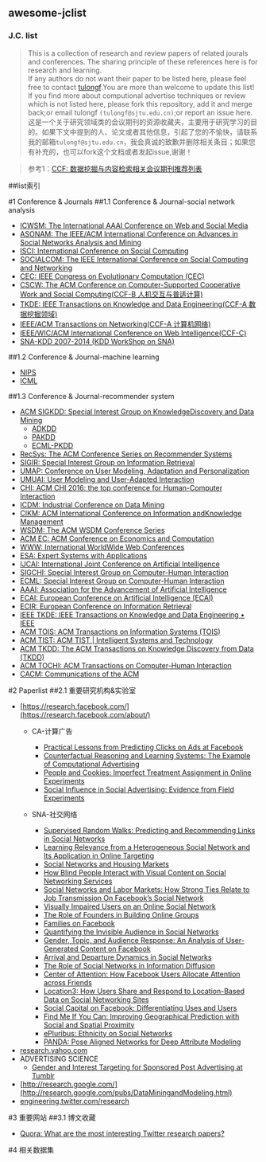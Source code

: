 ## awesome-jclist<br>
### J.C. list
> This is a collection of research and review papers of related jourals and conferences. The sharing principle of these references here is for research and learning.<br>
If any authors do not want their paper to be listed here, please feel free to contact [tulongf](https://github.com/Tulongf/).You are more than welcome to update this list! If you find more about computional advertise techniques or review which is not listed here, please fork this repository, add it and merge back;or email tulongf `(tulongf@sjtu.edu.cn)`;or report an issue here.<br> 
>这是一个关于研究领域类的会议期刊的资源收藏夹，主要用于研究学习的目的。如果下文中提到的人、论文或者其他信息，引起了您的不愉快，请联系我的邮箱`tulongf@sjtu.edu.cn`，我会真诚的致歉并删除相关条目；如果您有补充的，也可以fork这个文档或者发起issue,谢谢！<br> 
     
> 参考1：[CCF: 数据挖掘与内容检索相关会议期刊推荐列表](http://www.ccf.org.cn/sites/ccf/biaodan.jsp?contentId=2567518742937)<br>

##list索引

#1 Conference & Journals
##1.1 Conference & Journal-social network analysis
* [ICWSM: The International AAAI Conference on Web and Social Media](http://icwsm.org/2017/index.php)
* [ASONAM: The IEEE/ACM International Conference on Advances in Social Networks Analysis and Mining](http://sbp-brims.org/2016/acceptedpapers/)
* [ISCI: International Conference on Social Computing](http://sbp-brims.org/2016/)
* [SOCIALCOM: The IEEE International Conference on Social Computing and Networking](http://tinman.cs.gsu.edu/~socialcom/index.html)
* [CEC: IEEE Congress on Evolutionary Computation (CEC)](http://www.cec2017.org/)
* [CSCW: The ACM Conference on Computer-Supported Cooperative Work and Social Computing(CCF-B 人机交互与普适计算)](http://cscw.acm.org/2017/)
* [TKDE: IEEE Transactions on Knowledge and Data Engineering(CCF-A 数据挖掘领域)](https://www.computer.org/web/tkde)
* [IEEE/ACM Transactions on Networking(CCF-A 计算机网络)](http://www.comsoc.org/ton)
* [IEEE/WIC/ACM International Conference on Web Intelligence(CCF-C)](http://wibih.unomaha.edu/wi)
* [SNA-KDD 2007-2014 (KDD WorkShop on SNA)](http://www.snakdd.com/)

##1.2 Conference & Journal-machine learning
* [NIPS](https://papers.nips.cc/)
* [ICML](http://jmlr.org/proceedings/)

 
##1.3 Conference & Journal-recommender system
 * [ACM SIGKDD: Special Interest Group on KnowledgeDiscovery and Data Mining](http://www.kdd.org/)
   * [ADKDD](http://www.adkdd.com/)
   * [PAKDD](http://www.adkdd.com/)
   * [ECML-PKDD](http://ecmlpkdd2016.org/)
 * [RecSys: The ACM Conference Series on Recommender Systems](http://recsys.acm.org/)
 * [SIGIR: Special Interest Group on Information Retrieval](http://sigir.org/)
 * [UMAP: Conference on User Modeling, Adaptation and Personalization](http://www.um.org/umap2016/)
 * [UMUAI: User Modeling and User-Adapted Interaction](http://www.umuai.org/)
 * [CHI: ACM CHI 2016: the top conference for Human-Computer Interaction](http://chi2016.acm.org/wp/)
 * [ICDM: Industrial Conference on Data Mining](http://www.cs.uvm.edu/~icdm/)
 * [CIKM: ACM International Conference on Information andKnowledge Management](http://www.cikm.org/)
 * [WSDM: The ACM WSDM Conference Series](http://www.wsdm-conference.org/)
 * [ACM EC: ACM Conference on Economics and Computation](http://www.sigecom.org/ec16/)
 * [WWW: International WorldWide Web Conferences](http://www.informatik.uni-trier.de/~ley/db/conf/www/index.html)
 * [ESA: Expert Systems with Applications](http://www.journals.elsevier.com/expert-systems-with-applications/)
 * [IJCAI: International Joint Conference on Artificial Intelligence](http://ijcai-16.org/)
 * [SIGCHI: Special Interest Group on Computer-Human Interaction](http://www.sigchi.org/)
 * [ECML: Special Interest Group on Computer-Human Interaction](http://www.sigchi.org/)
 * [AAAI: Association for the Advancement of Artificial Intelligence](http://www.aaai.org/home.html)
 * [ECAI: European Conference on Artificial Intelligence (ECAI)](http://www.ecai2016.org/)
 * [ECIR: European Conference on Information Retrieval](http://ecir2016.dei.unipd.it/)
 * [IEEE TKDE: IEEE Transactions on Knowledge and Data Engineering • IEEE](https://www.computer.org/web/tkde)
 * [ACM TOIS: ACM Transactions on Information Systems (TOIS)](http://tois.acm.org/)
 * [ACM TIST: ACM TIST | Intelligent Systems and Technology](http://tist.acm.org/)
 * [ACM TKDD: The ACM Transactions on Knowledge Discovery from Data (TKDD)](http://tkdd.acm.org/)
 * [ACM TOCHI: ACM Transactions on Computer-Human Interaction](https://tochi.acm.org/)
 * [CACM: Communications of the ACM](http://cacm.acm.org/)

#2 Paperlist
##2.1 重要研究机构&实验室
* [https://research.facebook.com/](https://research.facebook.com/about/)
  * CA-计算广告
    * [Practical Lessons from Predicting Clicks on Ads at Facebook](https://lookaside.fbsbx.com/file/adkdd_2014_camera_ready_junfeng.pdf?token=AWwfeg_sRDpyCrG0vcfFp1KkvdFJN9ljTWTRpgdU1ChiGDEHLq-TvSufroP7wGyCnDaUGMEDM63UQHPtKpjCzQsf9rkMHO2IwHr1E826AMbUbwA1nvGvGMGy2OzijqbBdtE)
    * [Counterfactual Reasoning and Learning Systems: The Example of Computational Advertising](https://lookaside.fbsbx.com/file/bottou13a.pdf?token=AWw3EUoSdramwEOloa2nyKCrGWzmoSvG_jW2-WkIQrNhIz3tU1pEVeUUpj-nI4hH1sIfI8WQ_edGonB3HQgyf3GBgxRa8JrB6XdBeZTR4noQzWuzpm7juXVzqGq5lXNBrQY)
    * [People and Cookies: Imperfect Treatment Assignment in Online Experiments](https://fbcdn-dragon-a.akamaihd.net/hphotos-ak-xpf1/t39.2365-6/12624078_207306319618802_1918566020_n/People_and_Cookies_Imperfect_Treatment_Assignment_in_Online_Experiments.pdf)
    * [Social Influence in Social Advertising: Evidence from Field Experiments](https://lookaside.fbsbx.com/file/ec207-bakshy.pdf?token=AWyqfYs9XdxcUCSojT29JTIN5utPp7P1JdpJq8Kb0P229_YkuTZQUSDQo_b-VgauUo5gOoLYt1Ao4B4NQzqs8AVGYZZUisCAoRJdbtAqqEpOUNGtdoliSxHRLe7LLcNfOMY)
    
  * SNA-社交网络
    * [Supervised Random Walks: Predicting and Recommending Links in Social Networks](https://lookaside.fbsbx.com/file/linkpred-wsdm11.pdf?token=AWyzN5Vwol7cslpidw06SoQhMkBfxo2DnoOYgZy1Zw7ZlTHx6COApE_PRxtqX97MNzBiVOmYKkZM9zf_kgXiHBZ_QmMhaJWJaA8No1Q_IdBByCAn7300PuF90NZQIQtxZgU)
    * [Learning Relevance from a Heterogeneous Social Network and Its Application in Online Targeting](https://lookaside.fbsbx.com/file/sigir11wsim.pdf?token=AWx74-wDKvpWI4Y_wkzcEsK-yb84_qy69wM6mFzk0kUGodxUMbZq4hUf90XsGsu_MTja-JmQDkx1L-P17GZdCTrw3KXtiwsG0vgUvwQEdIHnNfXuEpYOQ8Q-D4OKDkGpvAw)
    * [Social Networks and Housing Markets](https://fbcdn-dragon-a.akamaihd.net/hphotos-ak-xpf1/t39.2365-6/12624078_207306319618802_1918566020_n/People_and_Cookies_Imperfect_Treatment_Assignment_in_Online_Experiments.pdf)
    * [How Blind People Interact with Visual Content on Social Networking Services](https://fbcdn-dragon-a.akamaihd.net/hphotos-ak-xtf1/t39.2365-6/12057245_929261643776927_1326709393_n/How_Blind_People_Interact_with_Visual_Content_on_Social_Networking_Services.pdf)
    * [Social Networks and Labor Markets: How Strong Ties Relate to Job Transmission On Facebook’s Social Network](http://www.journals.uchicago.edu/doi/abs/10.1086/686225)
    * [Visually Impaired Users on an Online Social Network](https://lookaside.fbsbx.com/file/accessibility_0107.pdf?token=AWzNfW3C889Gf-kkb5B14s6whZphgH0oUQUDYC2k6mtmwojVP3yzEOLIJN_ZbsxKruZEhV6_Jsq923Gtdui1_E0r3OGFyIqyQqI_v7jfwtM0dy3kfCTKM2p52nTEHyTFqzg)
    * [The Role of Founders in Building Online Groups](https://lookaside.fbsbx.com/file/p722.pdf?token=AWx6ydhk7hFZjEMULazrLBCIvREcWj0_4vh2YikfXqviLytY77JJ_t-5E5etoESEdO-ni4hJOu66zl0szCp-jLBvGCZKMsdQrSQUNdx_guMkd-IQ1oneYfjAFyqOINJT6Eg)
    * [Families on Facebook](https://lookaside.fbsbx.com/file/Families%20on%20Facebook.pdf?token=AWz4Mu-GMJUs9AUIxuWUvwoL46zBNOr8vJpx7uT4nberZhEXt-kED6E5Luu15NyD516cZZf-Kj_I9ZenxFTO9mVB5wFPsvlt7Q3UjAoGVOLGfBy4Fxh6iZqw_tW6SM0gwHY)
    * [Quantifying the Invisible Audience in Social Networks](https://lookaside.fbsbx.com/file/audience_size.pdf?token=AWxU_geqHHjXudGsAHDLWvE_eP0R-YZ6N_nqedeRwaXDWxd5_Bwbzt18F1ScWJ9_EeEMGKorp7vtLjBDiUYlp0rvxxJfZ9p5zlLZSZQwAKnLc3I5V3dg5ztVlyVcPcwA_mk)
    * [Gender, Topic, and Audience Response: An Analysis of User-Generated Content on Facebook](https://lookaside.fbsbx.com/file/chi2013-yichiaw-facebook%20gender%20topic%20and%20response-final-author.pdf?token=AWyJogpg-JbFTG7sG_C9dujcbnujbhyXhAQhpGV9S6yY-FPPABbok2OovIH9FpDCUgj8DL7KMhYeSXfN-uLXw6KO02CCVDNTipncDJrWMveMDFt2_lTQ-65L3HuQrLBnIvE)
    * [Arrival and Departure Dynamics in Social Networks](https://lookaside.fbsbx.com/file/wsdm60-wuPS1.pdf?token=AWz_JSsUj7zN-udMKEs04a-Hp4eFLZcbZv_jOxj0XUNrjhV2E0YnH8ZgwcvDK-38lOOq96qFxONtRf4FBXOyXFX50cjo7SSfd9uFnONgjC_s6c0Ah7Wp-Gd5VLZyTKvtFZc)
    * [The Role of Social Networks in Information Diffusion](https://lookaside.fbsbx.com/file/1201-2.4145.pdf?token=AWwylqv8j-0E5CASb_jlTBFbsL7ImBl0t2fJAzo5I_GeXRoUOqQB4VVYjboFJBw5KsuqUSgt4RoghrUlbI5jmpPP0S4G64edV2auYGeGOD2r3PN16atk2uaXk9iCGN2C-gY)
    * [Center of Attention: How Facebook Users Allocate Attention across Friends]()
    * [Location3: How Users Share and Respond to Location-Based Data on Social Networking Sites]()
    * [Social Capital on Facebook: Differentiating Uses and Users]()
    * [Find Me If You Can: Improving Geographical Prediction with Social and Spatial Proximity]()
    * [ePluribus: Ethnicity on Social Networks]()
    * [PANDA: Pose Aligned Networks for Deep Attribute Modeling]()
* [research.yahoo.com](https://research.yahoo.com)
 * ADVERTISING SCIENCE
   * [Gender and Interest Targeting for Sponsored Post Advertising at Tumblr](https://research.yahoo.com/publications/8486/gender-and-interest-targeting-sponsored-post-advertising-tumblr)
* [http://research.google.com/](http://research.google.com/pubs/DataMiningandModeling.html)
* [engineering.twitter.com/research](https://engineering.twitter.com/research/community)


#3 重要网站
##3.1 博文收藏
* [Quora: What are the most interesting Twitter research papers?](https://www.quora.com/What-are-the-most-interesting-Twitter-research-papers#)

#4 相关数据集
